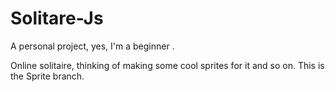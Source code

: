 # Solitare-Js
A personal project, yes, I'm a beginner .

Online solitaire, thinking of making some cool sprites for it and so on.
This is the Sprite branch.
